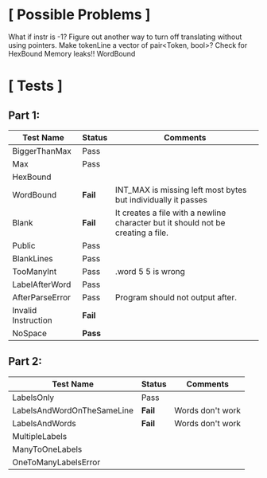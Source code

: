 # [ Possible Problems ]

What if instr is -1? Figure out another way to turn off translating without using pointers. Make tokenLine a vector of pair<Token,  bool>?
Check for HexBound
Memory leaks!!
WordBound

# [ Tests ]
## Part 1:
| Test Name             | Status        | Comments                 |
| ----------                | ------           | ----------                           |
| BiggerThanMax     | Pass
|Max | Pass| |
| HexBound | | |
| WordBound | **Fail** | INT_MAX  is missing left most bytes but individually it passes  |
|Blank | **Fail** | It creates a file with a newline character but it should not be creating a file. |
| Public | Pass |  | |
| BlankLines | Pass | |
|TooManyInt | Pass | .word 5 5 is wrong |
| LabelAfterWord | Pass | |
|AfterParseError | Pass | Program should not output after. |
|Invalid Instruction |**Fail** | |
| NoSpace | **Pass** | |

## Part 2:
| Test Name             | Status        | Comments                 |
| ----------                | ------           | ----------                           |
| LabelsOnly | Pass | |
| LabelsAndWordOnTheSameLine | **Fail** | Words don't work |
| LabelsAndWords | **Fail** | Words don't work |
|MultipleLabels | | |
|ManyToOneLabels | | |
| OneToManyLabelsError | | |
